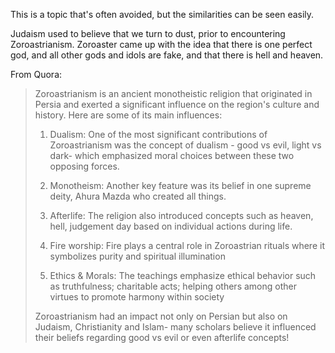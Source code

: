 This is a topic that's often avoided, but the similarities can be seen easily.

Judaism used to believe that we turn to dust, prior to encountering Zoroastrianism. Zoroaster came up with the idea that there is one perfect god, and all other gods and idols are fake, and that there is hell and heaven.

From Quora:
> Zoroastrianism is an ancient monotheistic religion that originated in Persia and exerted a significant influence on the region's culture and history. Here are some of its main influences:
> 
> 1. Dualism: One of the most significant contributions of Zoroastrianism was the concept of dualism - good vs evil, light vs dark- which emphasized moral choices between these two opposing forces.
> 
> 2. Monotheism: Another key feature was its belief in one supreme deity, Ahura Mazda who created all things.
> 
> 3. Afterlife: The religion also introduced concepts such as heaven, hell, judgement day based on individual actions during life.
> 
> 4. Fire worship: Fire plays a central role in Zoroastrian rituals where it symbolizes purity and spiritual illumination
> 
> 5. Ethics & Morals: The teachings emphasize ethical behavior such as truthfulness; charitable acts; helping others among other virtues to promote harmony within society
> 
> Zoroastrianism had an impact not only on Persian but also on Judaism, Christianity and Islam- many scholars believe it influenced their beliefs regarding good vs evil or even afterlife concepts!
> 
